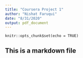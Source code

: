 ```yaml
---
title: "Coursera Project 1"
author: "Nishat Faruqui"
date: "8/31/2020"
output: pdf_document
---
```


```{r setup, include=FALSE}
knitr::opts_chunk$set(echo = TRUE)
```

## This is a markdown file


